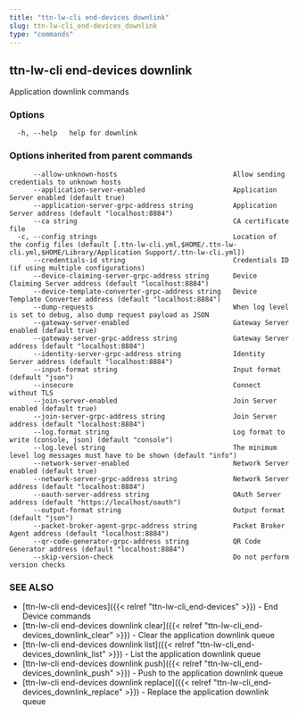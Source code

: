 ```yaml
---
title: "ttn-lw-cli end-devices downlink"
slug: ttn-lw-cli_end-devices_downlink
type: "commands"
---
```


## ttn-lw-cli end-devices downlink

Application downlink commands

### Options

```
  -h, --help   help for downlink
```

### Options inherited from parent commands

```
      --allow-unknown-hosts                             Allow sending credentials to unknown hosts
      --application-server-enabled                      Application Server enabled (default true)
      --application-server-grpc-address string          Application Server address (default "localhost:8884")
      --ca string                                       CA certificate file
  -c, --config strings                                  Location of the config files (default [.ttn-lw-cli.yml,$HOME/.ttn-lw-cli.yml,$HOME/Library/Application Support/.ttn-lw-cli.yml])
      --credentials-id string                           Credentials ID (if using multiple configurations)
      --device-claiming-server-grpc-address string      Device Claiming Server address (default "localhost:8884")
      --device-template-converter-grpc-address string   Device Template Converter address (default "localhost:8884")
      --dump-requests                                   When log level is set to debug, also dump request payload as JSON
      --gateway-server-enabled                          Gateway Server enabled (default true)
      --gateway-server-grpc-address string              Gateway Server address (default "localhost:8884")
      --identity-server-grpc-address string             Identity Server address (default "localhost:8884")
      --input-format string                             Input format (default "json")
      --insecure                                        Connect without TLS
      --join-server-enabled                             Join Server enabled (default true)
      --join-server-grpc-address string                 Join Server address (default "localhost:8884")
      --log.format string                               Log format to write (console, json) (default "console")
      --log.level string                                The minimum level log messages must have to be shown (default "info")
      --network-server-enabled                          Network Server enabled (default true)
      --network-server-grpc-address string              Network Server address (default "localhost:8884")
      --oauth-server-address string                     OAuth Server address (default "https://localhost/oauth")
      --output-format string                            Output format (default "json")
      --packet-broker-agent-grpc-address string         Packet Broker Agent address (default "localhost:8884")
      --qr-code-generator-grpc-address string           QR Code Generator address (default "localhost:8884")
      --skip-version-check                              Do not perform version checks
```

### SEE ALSO

* [ttn-lw-cli end-devices]({{< relref "ttn-lw-cli_end-devices" >}})	 - End Device commands
* [ttn-lw-cli end-devices downlink clear]({{< relref "ttn-lw-cli_end-devices_downlink_clear" >}})	 - Clear the application downlink queue
* [ttn-lw-cli end-devices downlink list]({{< relref "ttn-lw-cli_end-devices_downlink_list" >}})	 - List the application downlink queue
* [ttn-lw-cli end-devices downlink push]({{< relref "ttn-lw-cli_end-devices_downlink_push" >}})	 - Push to the application downlink queue
* [ttn-lw-cli end-devices downlink replace]({{< relref "ttn-lw-cli_end-devices_downlink_replace" >}})	 - Replace the application downlink queue

